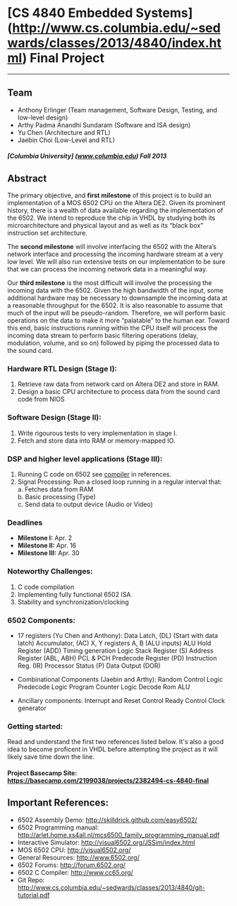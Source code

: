 # [CS 4840 Embedded Systems] (http://www.cs.columbia.edu/~sedwards/classes/2013/4840/index.html) Final Project

---
## Team
* Anthony Erlinger (Team management, Software Design, Testing, and
low-level design)
* Arthy Padma Anandhi Sundaram (Software and ISA design)
* Yu Chen (Architecture and RTL)
* Jaebin Choi (Low-Level and RTL)   

##### [Columbia University] (www.columbia.edu) Fall 2013

## Abstract
The primary objective, and **first milestone** of this project is to build an implementation of a
MOS 6502 CPU on the Altera DE2.  Given its prominent history, there is a
wealth of data available regarding the implementation of the 6502. We
intend to reproduce the chip in VHDL by studying both its
microarchitecture and physical layout and as well as its “black box”
instruction set architecture.  

The **second milestone** will involve interfacing the 6502 with the Altera’s
network interface and processing the incoming hardware stream at a very
low level. We will also run extensive tests on our implementation to be
sure that we can process the incoming network data in a meaningful way.

Our **third milestone** is the most difficult will involve the processing
the incoming data with the 6502. Given the high bandwidth of the input,
some additional hardware may be necessary to downsample the incoming
data at a reasonable throughput for the 6502. It is also reasonable to
assume that much of the input will be pseudo-random. Therefore, we will
perform basic operations on the data to make it more “palatable” to the
human ear. Toward this end, basic instructions running within the CPU
itself will process the incoming data stream to perform basic filtering
operations (delay, modulation, volume, and so on) followed by piping the
processed data to the sound card.


### Hardware RTL Design (Stage I):
1. Retrieve raw data from network card on Altera DE2 and store in RAM.
2. Design a basic CPU architecture to process data from the sound card
code from NIOS

### Software Design (Stage II):
1. Write rigourous tests to very implementation in stage I.
2. Fetch and store data into RAM or memory-mapped IO.


### DSP and higher level applications (Stage III):
1. Running C code on 6502 see [compiler](http://www.cc65.org) in references.
3. Signal Processing: Run a closed loop running in a regular interval that:  
  a. Fetches data from RAM  
  b. Basic processing (Type)  
  c. Send data to output device (Audio or Video)  

### Deadlines
 * **Milestone I:** Apr. 2  
 * **Milestone II:** Apr. 16  
 * **Milestone III:** Apr. 30  
 

### Noteworthy Challenges:
1. C code compilation  
2. Implementing fully functional 6502 ISA  
3. Stability and synchronization/clocking  
 

### 6502 Components:

  * 17 registers (Yu Chen and Anthony):
    Data Latch, (DL) (Start with data latch)
    Accumulator, (AC) 
    X, Y registers
    A, B (ALU inputs)
    ALU Hold Register (ADD)
    Timing generation Logic
    Stack Register (S)
    Address Register (ABL, ABH)
    PCL & PCH
    Predecode Register (PD)
    Instruction Reg. (IR)
    Processor Status (P)
    Data Output (DOR)

  * Combinational Components (Jaebin and Arthy):
    Random Control Logic 
    Predecode Logic 
    Program Counter Logic 
    Decode Rom
    ALU

  * Ancillary components:
    Interrupt and Reset Control
    Ready Control
    Clock generator

### Getting started:
Read and understand the first two references listed below. It's also a
good idea to become proficent in VHDL before attempting the project as
it will likely save time down the line.

#### Project Basecamp Site: https://basecamp.com/2199038/projects/2382494-cs-4840-final

## Important References:
* 6502 Assembly Demo: http://skilldrick.github.com/easy6502/
* 6502 Programming manual: http://arlet.home.xs4all.nl/mcs6500_family_programming_manual.pdf
* Interactive Simulator: http://visual6502.org/JSSim/index.html
* MOS 6502 CPU: http://visual6502.org/
* General Resources: http://www.6502.org/
* 6502 Forums: http://forum.6502.org/
* 6502 C Compiler: http://www.cc65.org/
* Git Repo: http://www.cs.columbia.edu/~sedwards/classes/2013/4840/git-tutorial.pdf
